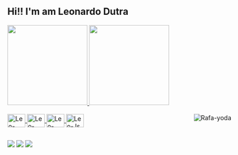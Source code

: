  ## Hi!! I'm am Leonardo Dutra
 <div>
  <a href="https://github.com/leonardo18">
  <img height="180em" src="https://github-readme-stats.vercel.app/api?username=leonardo18&show_icons=true&theme=dark&include_all_commits=true&count_private=true"/>
  <img height="180em" src="https://github-readme-stats.vercel.app/api/top-langs/?username=leonardo18&layout=compact&langs_count=7&theme=dark"/>
</div>
<div style="display: inline_block"><br>
  <img align="center" alt="Leo-Csharp" height="30" width="40" src="https://cdn.jsdelivr.net/gh/devicons/devicon/icons/csharp/csharp-original.svg">
  <img align="center" alt="Leo-Java" height="30" width="40" src="https://cdn.jsdelivr.net/gh/devicons/devicon/icons/java/java-original.svg">
  <img align="center" alt="Leo-Python" height="30" width="40" src="https://cdn.jsdelivr.net/gh/devicons/devicon/icons/python/python-original.svg">
  <img align="center" alt="Leo-Js" height="30" width="40" src="https://cdn.jsdelivr.net/gh/devicons/devicon/icons/javascript/javascript-original.svg">
  <img align="right" alt="Rafa-yoda" src="https://media4.giphy.com/media/13HgwGsXF0aiGY/200w.webp?cid=ecf05e47790pc9rvlhsfdmk5ct3fep6exmf8vffo6wll3ipr&rid=200w.webp&ct=g">
</div>
  
 ##
<div> 
  <a href="https://twitter.com/Dynamster" target="_blank"><img src="https://img.shields.io/badge/Twitter-1DA1F2?style=for-the-badge&logo=twitter&logoColor=white" target="_blank"></a>
  <a href = "mailto:leo_dutra18@hotmail.com"><img src="https://img.shields.io/badge/Microsoft_Outlook-0078D4?style=for-the-badge&logo=microsoft-outlook&logoColor=white" target="_blank"></a>
  <a href="https://www.linkedin.com/in/leonardo-dutra-dos-anjos-968743b6" target="_blank"><img src="https://img.shields.io/badge/-LinkedIn-%230077B5?style=for-the-badge&logo=linkedin&logoColor=white" target="_blank"></a> 
